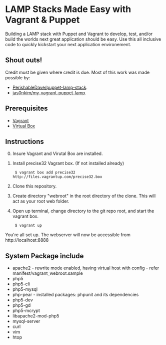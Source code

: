 # LAMP Stacks Made Easy with Vagrant & Puppet

Building a LAMP stack with Puppet and Vagrant to develop, test, and/or build the worlds next great application should be easy. Use this all inclusive code to quickly kickstart your next application environement.

## Shout outs!
Credit must be given where credit is due. Most of this work was made possible by:
* [PerishableDave/puppet-lamp-stack](https://github.com/PerishableDave/puppet-lamp-stack).
* [jas0nkim/my-vagrant-puppet-lamp](https://github.com/jas0nkim/my-vagrant-puppet-lamp).

## Prerequisites
* [Vagrant](http://www.vagrantup.com/)
* [Virtual Box](https://www.virtualbox.org/)

## Instructions
0. Insure Vagrant and Virutal Box are installed.
1. Install precise32 Vagrant box. (If not installed already)

        $ vagrant box add precise32 http://files.vagrantup.com/precise32.box

2. Clone this repository.
3. Create directory "webroot" in the root directory of the clone. This will act as your root web folder.
4. Open up terminal, change directory to the git repo root, and start the vagrant box.

        $ vagrant up

You're all set up. The webserver will now be accessible from http://localhost:8888

## System Package include

* apache2 - rewrite mode enabled, having virtual host with config - refer manifest/vagrant_webroot.sample
* php5
* php5-cli
* php5-mysql
* php-pear - installed packages: phpunit and its dependencies
* php5-dev
* php5-gd
* php5-mcrypt
* libapache2-mod-php5
* mysql-server
* curl
* vim
* htop
